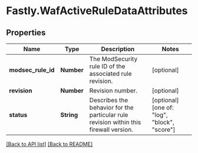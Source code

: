 # Fastly.WafActiveRuleDataAttributes

## Properties

Name | Type | Description | Notes
------------ | ------------- | ------------- | -------------
**modsec_rule_id** | **Number** | The ModSecurity rule ID of the associated rule revision. | [optional] 
**revision** | **Number** | Revision number. | [optional] 
**status** | **String** | Describes the behavior for the particular rule revision within this firewall version. | [optional]  [one of: "log", "block", "score"]


[[Back to API list]](../../README.md#endpoints) [[Back to README]](../../README.md)
